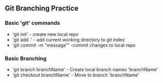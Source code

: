 ## Git Branching Practice


### Basic 'git' commands

* 'git init' - create new local repo
* 'git add .' - add current working directory to git index
* 'git commit -m "message"' -commit changes to local repo

### Basic Branching

* 'git branch branchName' - Create local branch names 'branchName'
* 'git checkout branchName' - Move to branch 'branchName'
